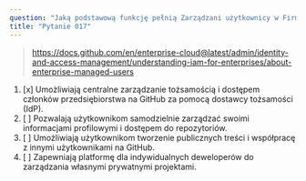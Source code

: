 ```yaml
---
question: "Jaką podstawową funkcję pełnią Zarządzani użytkownicy w Firmie (Enterprise Managed Users) w GitHub?"
title: "Pytanie 017"
---
```


> https://docs.github.com/en/enterprise-cloud@latest/admin/identity-and-access-management/understanding-iam-for-enterprises/about-enterprise-managed-users
1. [x] Umożliwiają centralne zarządzanie tożsamością i dostępem członków przedsiębiorstwa na GitHub za pomocą dostawcy tożsamości (IdP).
1. [ ] Pozwalają użytkownikom samodzielnie zarządzać swoimi informacjami profilowymi i dostępem do repozytoriów.
1. [ ] Umożliwiają użytkownikom tworzenie publicznych treści i współpracę z innymi użytkownikami na GitHub.
1. [ ] Zapewniają platformę dla indywidualnych deweloperów do zarządzania własnymi prywatnymi projektami.
